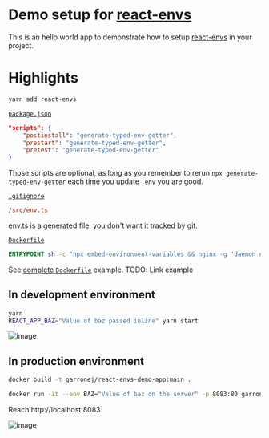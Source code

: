 # Demo setup for [react-envs](https://github.com/garronej/react-envs)

This is an hello world app to demonstrate how to setup [react-envs](https://github.com/garronej/react-envs)
in your project.

# Highlights

```bash
yarn add react-envs 
```

[`package.json`](https://github.com/garronej/react-envs/blob/main/package.json)
```json
"scripts": {
    "postinstall": "generate-typed-env-getter",
    "prestart": "generate-typed-env-getter",
    "pretest": "generate-typed-env-getter"
}
```
Those scripts are optional, as long as you remember to rerun `npx generate-typed-env-getter`
each time you update `.env` you are good.

[`.gitignore`](https://github.com/garronej/react-envs-demo-app/blob/main/.gitignore)
```ini
/src/env.ts
```
env.ts is a generated file, you don't want it tracked by git.


[`Dockerfile`](https://github.com/garronej/react-envs-demo-app/blob/main/Dockerfile)
```dockerfile
ENTRYPOINT sh -c "npx embed-environment-variables && nginx -g 'daemon off;'"
```



See [complete `Dockerfile`](TODO) example. TODO: Link example




## In development environment

```bash
yarn
REACT_APP_BAZ="Value of baz passed inline" yarn start
```

![image](https://user-images.githubusercontent.com/6702424/111223899-09e26d00-85de-11eb-84ea-566f9ed58eee.png)

## In production environment

```bash
docker build -t garronej/react-envs-demo-app:main .

docker run -it --env BAZ="Value of baz on the server" -p 8083:80 garronej/react-envs-demo-app:main
```
Reach http://localhost:8083

![image](https://user-images.githubusercontent.com/6702424/111223405-685b1b80-85dd-11eb-977c-e8ea1eda1e29.png)

